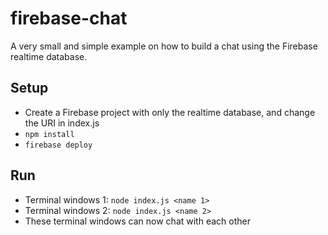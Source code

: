 # firebase-chat
A very small and simple example on how to build a chat using the Firebase realtime database. 

## Setup
* Create a Firebase project with only the realtime database, and change the URI in index.js
* `npm install`
* `firebase deploy`

## Run
* Terminal windows 1: `node index.js <name 1>`
* Terminal windows 2: `node index.js <name 2>`
* These terminal windows can now chat with each other
